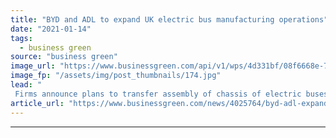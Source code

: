 ```yaml
---
title: "BYD and ADL to expand UK electric bus manufacturing operations"
date: "2021-01-14"
tags: 
  - business green
source: "business green"
image_url: "https://www.businessgreen.com/api/v1/wps/4d331bf/08f6668e-7cee-4da9-ad52-c0bae8e9a791/6/byd-adl-enviro200ev-11-185x114.jpg"
image_fp: "/assets/img/post_thumbnails/174.jpg"
lead: "
 Firms announce plans to transfer assembly of chassis of electric buses from China to UK, citing need to meet growing demand of zero emission buses ..."
article_url: "https://www.businessgreen.com/news/4025764/byd-adl-expand-uk-electric-bus-manufacturing-operations"
---
```


---
